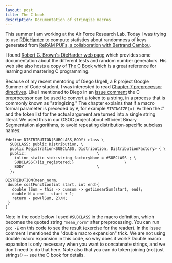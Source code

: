 ```yaml
---
layout: post
title: The C book
description: Documentation of stringize macros
---
```


This summer I am working at the Air Force Research Lab. Today I was
trying to use
[RDieHarder](https://cloud.r-project.org/web/packages/RDieHarder/) to
compute statistics about randomness of keys generated from [ReRAM
PUFs, a collaboration with Bertrand
Cambou](https://nau.edu/nau-research/available-technologies/cybersecurity-innovations/sensing-scheme/). 

I found [Robert G. Brown's DieHarder web
page](https://webhome.phy.duke.edu/~rgb/General/dieharder.php) which
provides some documentation about the different tests and random
number generators. His web site also hosts a copy of [The C
Book](https://webhome.phy.duke.edu/~rgb/General/c_book/c_book/) which
is a great reference for learning and mastering C programming.

Because of my recent mentoring of Diego Urgell, a R project Google
Summer of Code student, I was interested to read [Chapter 7
preprocessor
directives](https://webhome.phy.duke.edu/~rgb/General/c_book/c_book/chapter7/directives.html).
Like I mentioned to Diego in an [issue
comment](https://github.com/diego-urgell/BinSeg/issues/3#issuecomment-867990045)
the C preprocessor can be used to convert a token to a string, in a
process that is commonly known as "stringizing." The chapter explains
that if a macro formal parameter is preceded by `#`, for example
`STRINGIZE(x) #x` then the # and the token list for the actual
argument are turned into a single string literal. We used this in our
GSOC project about efficient Binary Segmentation algorithms, to avoid
repeating distribution-specific subclass names:

```
#define DISTRIBUTION(SUBCLASS,BODY) class \
  SUBCLASS: public Distribution, \ 
  public Registration<SUBCLASS, Distribution, DistributionFactory> { \
  public:								\
    inline static std::string factoryName = #SUBCLASS ;	\
    SUBCLASS(){is_registered;}						\
    BODY								\
  };

DISTRIBUTION(mean_norm,
 double costFunction(int start, int end){
   double lSum = this -> cumsum -> getLinearSum(start, end);
   double N = end - start + 1;
   return - pow(lSum, 2)/N;
 }
)
```

Note in the code below I used `#SUBCLASS` in the macro definition,
which becomes the quoted string `"mean_norm"` after preprocessing. You
can run `gcc -E` on this code to see the result (exercise for the
reader). In the issue comment I mentioned the "double macro expansion"
trick. We are not using double macro expansion in this code, so why
does it work? Double macro expansion is only necessary when you want
to concatenate strings, and we don't need to do that here. Note also
that you can do token joining (not just strings!) -- see the C book
for details.
